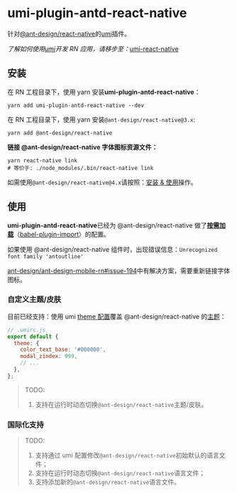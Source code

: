 # umi-plugin-antd-react-native

针对[@ant-design/react-native](https://rn.mobile.ant.design/index-cn)的[umi](https://umijs.org/)插件。

_了解如何使用[umi](https://umijs.org/)开发 RN 应用，请移步至：_<a href="https://github.com/xuyuanxiang/umi-react-native#readme" target="_blank">umi-react-native</a>

## 安装

在 RN 工程目录下，使用 yarn 安装**umi-plugin-antd-react-native**：

```npm
yarn add umi-plugin-antd-react-native --dev
```

在 RN 工程目录下，使用 yarn 安装`@ant-design/react-native@3.x`:

```npm
yarn add @ant-design/react-native
```

**链接 @ant-design/react-native 字体图标资源文件：**

```npm
yarn react-native link
# 等价于: ./node_modules/.bin/react-native link
```

如需使用`@ant-design/react-native@4.x`请按照：[安装 & 使用](https://github.com/ant-design/ant-design-mobile-rn/blob/master/README.zh-CN.md#%E5%AE%89%E8%A3%85--%E4%BD%BF%E7%94%A8)操作。

## 使用

**umi-plugin-antd-react-native**已经为 @ant-design/react-native 做了[**按需加载**](https://rn.mobile.ant.design/docs/react/introduce-cn#%E6%8C%89%E9%9C%80%E5%8A%A0%E8%BD%BD)（[babel-plugin-import](https://github.com/ant-design/babel-plugin-import)）的配置。

如果使用 @ant-design/react-native 组件时，出现错误信息：`Unrecognized font family 'antoutline'`

[ant-design/ant-design-mobile-rn#issue-194](https://github.com/ant-design/ant-design-mobile-rn/issues/194)中有解决方案，需要重新链接字体图标。

### 自定义主题/皮肤

目前已经支持：使用 umi [theme 配置](https://umijs.org/config#theme)覆盖 @ant-design/react-native 的[主题](https://github.com/ant-design/ant-design-mobile-rn/blob/master/components/style/themes/default.tsx)：

```javascript
// .umirc.js
export default {
  theme: {
    color_text_base: '#000000',
    modal_zindex: 999,
    // ...
  },
};
```

> TODO:
>
> 1. 支持在运行时动态切换`@ant-design/react-native`主题/皮肤。

### 国际化支持

> TODO:
>
> 1. 支持通过 umi 配置修改`@ant-design/react-native`初始默认的语言文件；
> 2. 支持在运行时动态切换`@ant-design/react-native`语言文件；
> 3. 支持添加新的`@ant-design/react-native`语言文件。
